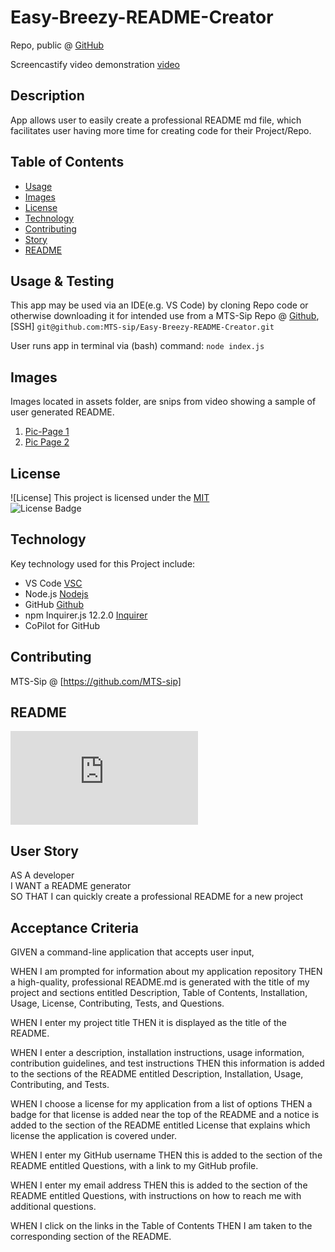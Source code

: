 # Easy-Breezy-README-Creator 
  
 Repo, public @ [GitHub](https://github.com/MTS-sip/Easy-Breezy-README-Creator)

 Screencastify video demonstration [video](https://app.screencastify.com/v2/manage/videos/GGCxVFNndK7vehrQWUQB)

  
  ## Description

  App allows user to easily create a professional README md file, which facilitates user having more time for creating code for their Project/Repo.
  
  
  ## Table of Contents
- [Usage](#usage--testing)
- [Images](#images)
- [License](#license)
- [Technology](#technology)
- [Contributing](#contributing)
- [Story](#user-story)
- [README](#readme)

## Usage & Testing 

This app may be used via an IDE(e.g. VS Code) by cloning Repo code or otherwise downloading it for intended use from a MTS-Sip Repo @
[Github](https://github.com/MTS-sip/Easy-Breezy-README-Creator), [SSH] ``git@github.com:MTS-sip/Easy-Breezy-README-Creator.git``

User runs app in terminal via (bash) command: ``node index.js``

## Images

Images located in assets folder, are snips from video showing a sample of user generated README. 
1. [Pic-Page 1](./Easy-Breezy-README-Creator/assets/1video-sample.jpeg)
2. [Pic Page 2](./Easy-Breezy-README-Creator/assets/2video-sample.jpeg)

## License

![License] This project is licensed under the [MIT](https://opensource.org/licenses/MIT)  
![License Badge](https://img.shields.io/badge/LICENSE-MIT-yellow)

## Technology

Key technology used for this Project include: 
- VS Code [VSC](https://code.visualstudio.com/)
- Node.js [Nodejs](https://nodejs.org/en)
- GitHub [Github](https://github.com/)
- npm Inquirer.js 12.2.0 [Inquirer](https://www.npmjs.com/package/inquirer)
- CoPilot for GitHub 

## Contributing
MTS-Sip @ [https://github.com/MTS-sip]

## README 

![README](https://github.com/MTS-sip/Easy-Breezy-README-Creator/blob/main/README.md)

## User Story
AS A developer  
I WANT a README generator  
SO THAT I can quickly create a professional README for a new project

## Acceptance Criteria

 GIVEN a command-line application that accepts user input,

 WHEN I am prompted for information about my application repository
 THEN a high-quality, professional README.md is generated with the title of my project and sections entitled Description, Table of Contents, 
 Installation, Usage, License, Contributing, Tests, and Questions.

 WHEN I enter my project title
 THEN it is displayed as the title of the README.

 WHEN I enter a description, installation instructions, usage information, contribution guidelines, and test instructions
 THEN this information is added to the sections of the README entitled Description, Installation, Usage, Contributing, and Tests.

 WHEN I choose a license for my application from a list of options
 THEN a badge for that license is added near the top of the README and a notice is added to the section of the README entitled License that explains which license the application is covered under.

 WHEN I enter my GitHub username
 THEN this is added to the section of the README entitled Questions, with a link to my GitHub profile.

 WHEN I enter my email address
 THEN this is added to the section of the README entitled Questions, with instructions on how to reach me with additional questions.

 WHEN I click on the links in the Table of Contents
 THEN I am taken to the corresponding section of the README.
  
